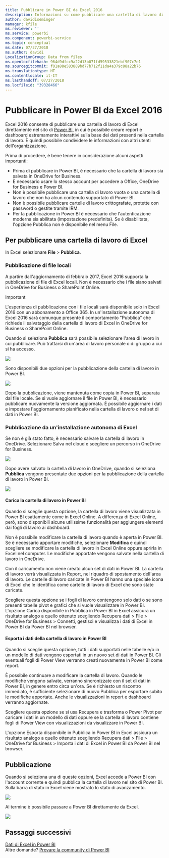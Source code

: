 ```yaml
---
title: Pubblicare in Power BI da Excel 2016
description: Informazioni su come pubblicare una cartella di lavoro di Excel nel sito di Power BI.
author: davidiseminger
manager: kfile
ms.reviewer: ''
ms.service: powerbi
ms.component: powerbi-service
ms.topic: conceptual
ms.date: 07/27/2018
ms.author: davidi
LocalizationGroup: Data from files
ms.openlocfilehash: 964d9dfcc9a22d13b071fd59533821ebf907c7e1
ms.sourcegitcommit: f01a88e583889bd77b712f11da4a379c88a22b76
ms.translationtype: HT
ms.contentlocale: it-IT
ms.lasthandoff: 07/27/2018
ms.locfileid: "39328466"
---
```

# <a name="publish-to-power-bi-from-excel-2016"></a>Pubblicare in Power BI da Excel 2016
Excel 2016 consente di pubblicare una cartella di lavoro di Excel direttamente nel sito di [Power BI](https://powerbi.microsoft.com), in cui è possibile creare report e dashboard estremamente interattivi sulla base dei dati presenti nella cartella di lavoro. È quindi possibile condividere le informazioni con altri utenti dell'organizzazione.

Prima di procedere, è bene tenere in considerazione alcuni aspetti importanti:

* Prima di pubblicare in Power BI, è necessario che la cartella di lavoro sia salvata in OneDrive for Business.
* È necessario usare lo stesso account per accedere a Office, OneDrive for Business e Power BI.
* Non è possibile pubblicare una cartella di lavoro vuota o una cartella di lavoro che non ha alcun contenuto supportato di Power BI.
* Non è possibile pubblicare cartelle di lavoro crittografate, protette con password o gestite tramite IRM.
* Per la pubblicazione in Power BI è necessario che l'autenticazione moderna sia abilitata (impostazione predefinita). Se è disabilitata, l'opzione Pubblica non è disponibile nel menu File.

## <a name="to-publish-your-excel-workbook"></a>Per pubblicare una cartella di lavoro di Excel
In Excel selezionare **File** > **Pubblica**.

### <a name="local-file-publishing"></a>Pubblicazione di file locali
A partire dall'aggiornamento di febbraio 2017, Excel 2016 supporta la pubblicazione di file di Excel locali. Non è necessario che i file siano salvati in OneDrive for Business o SharePoint Online.

> [!IMPORTANT]
> L'esperienza di pubblicazione con i file locali sarà disponibile solo in Excel 2016 con un abbonamento a Office 365. In un'installazione autonoma di Excel 2016 sarà comunque presente il comportamento "Pubblica" che richiede il salvataggio della cartella di lavoro di Excel in OneDrive for Business o SharePoint Online.
> 
> 

Quando si seleziona **Pubblica** sarà possibile selezionare l'area di lavoro in cui pubblicare. Può trattarsi di un'area di lavoro personale o di gruppo a cui si ha accesso.

![](media/service-publish-from-excel/pbi_choose_workspace.png)

Sono disponibili due opzioni per la pubblicazione della cartella di lavoro in Power BI.

![](media/service-publish-from-excel/pbi_uploadexport3.png)

Dopo la pubblicazione, viene mantenuta come copia in Power BI, separata dal file locale. Se si vuole aggiornare il file in Power BI, è necessario pubblicare nuovamente la versione aggiornata. È possibile aggiornare i dati e impostare l'aggiornamento pianificato nella cartella di lavoro o nel set di dati in Power BI.

### <a name="publishing-from-excel-standalone"></a>Pubblicazione da un'installazione autonoma di Excel
Se non è già stato fatto, è necessario salvare la cartella di lavoro in OneDrive. Selezionare Salva nel cloud e scegliere un percorso in OneDrive for Business.

![](media/service-publish-from-excel/pbi_savetoonedrive2.png)

Dopo avere salvato la cartella di lavoro in OneDrive, quando si seleziona **Pubblica** vengono presentate due opzioni per la pubblicazione della cartella di lavoro in Power BI.

![](media/service-publish-from-excel/pbi_uploadexport2.png)

#### <a name="upload-your-workbook-to-power-bi"></a>Carica la cartella di lavoro in Power BI
Quando si sceglie questa opzione, la cartella di lavoro viene visualizzata in Power BI esattamente come in Excel Online. A differenza di Excel Online, però, sono disponibili alcune utilissime funzionalità per aggiungere elementi dai fogli di lavoro ai dashboard.

Non è possibile modificare la cartella di lavoro quando è aperta in Power BI. Se è necessario apportare modifiche, selezionare **Modifica** e quindi scegliere se modificare la cartella di lavoro in Excel Online oppure aprirla in Excel nel computer. Le modifiche apportate vengono salvate nella cartella di lavoro in OneDrive.

Con il caricamento non viene creato alcun set di dati in Power BI. La cartella di lavoro verrà visualizzata in Report, nel riquadro di spostamento dell'area di lavoro. Le cartelle di lavoro caricate in Power BI hanno una speciale icona di Excel che le identifica come cartelle di lavoro di Excel che sono state caricate.

Scegliere questa opzione se i fogli di lavoro contengono solo dati o se sono presenti tabelle pivot e grafici che si vuole visualizzare in Power BI.
L'opzione Carica disponibile in Pubblica in Power BI in Excel assicura un risultato analogo a quello ottenuto scegliendo Recupera dati > File > OneDrive for Business > Connetti, gestisci e visualizza i dati di Excel in Power BI da Power BI nel browser.

#### <a name="export-workbook-data-to-power-bi"></a>Esporta i dati della cartella di lavoro in Power BI
Quando si sceglie questa opzione, tutti i dati supportati nelle tabelle e/o in un modello di dati vengono esportati in un nuovo set di dati in Power BI. Gli eventuali fogli di Power View verranno creati nuovamente in Power BI come report.

È possibile continuare a modificare la cartella di lavoro. Quando le modifiche vengono salvate, verranno sincronizzate con il set di dati in Power BI, in genere entro circa un'ora. Se è richiesto un riscontro immediato, è sufficiente selezionare di nuovo Pubblica per esportare subito le modifiche apportate. Anche le visualizzazioni in report e dashboard verranno aggiornate.

Scegliere questa opzione se si usa Recupera e trasforma o Power Pivot per caricare i dati in un modello di dati oppure se la cartella di lavoro contiene fogli di Power View con visualizzazioni da visualizzare in Power BI.

L'opzione Esporta disponibile in Pubblica in Power BI in Excel assicura un risultato analogo a quello ottenuto scegliendo Recupera dati > File > OneDrive for Business > Importa i dati di Excel in Power BI da Power BI nel browser.

## <a name="publishing"></a>Pubblicazione
Quando si seleziona una di queste opzioni, Excel accede a Power BI con l'account corrente e quindi pubblica la cartella di lavoro nel sito di Power BI. Sulla barra di stato in Excel viene mostrato lo stato di avanzamento.

![](media/service-publish-from-excel/pbi_publishingstatus.png)

Al termine è possibile passare a Power BI direttamente da Excel.

![](media/service-publish-from-excel/pbi_gotopbi.png)

## <a name="next-steps"></a>Passaggi successivi
[Dati di Excel in Power BI](service-excel-workbook-files.md)  
Altre domande? [Provare la community di Power BI](http://community.powerbi.com/)

